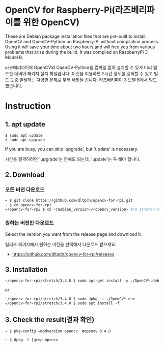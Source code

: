# OpenCV for Raspberry-Pi(라즈베리파이를 위한 OpenCV)
These are Debian package installation files that are pre-built to install OpenCV and OpenCV-Python on Raspberry-Pi without compilation process.
Using it will save your time about two hours and will free you from various problems that arise during the build.
It was compiled on RaspberryPi 3 Model B.

라즈베리파이에 OpenCV와 OpenCV-Python을 컴파일 없이 설치할 수 있게 미리 빌드한 데비아 패키지 설치 파일입니다.
이것을 이용하면 2시간 정도를 절약할 수 있고 빌드 도중 발생하는 다양한 문제로 부터 해방될 겁니다.
라즈베리파이 3 모델 B에서 빌드했습니다.


# Instruction

## 1. apt update
```
$ sudo apt update
$ sudo apt upgrade
```
If you are busy, you can skip 'upgrade', but 'update' is necessary.

시간을 절약하려면 'upgrade'는 안해도 되는데, 'update'는 꼭 해야 합니다.

## 2. Download
### 모든 버전 다운로드
```bash
~ $ git clone https://github.com/dltpdn/opencv-for-rpi.git
~ $ cd opencv-for-rpi
~/opencv-for-rpi $ cd <rasbian_version>/<opencv_version> #cd stretch/3.4.0
```
### 원하는 버전만 다운로드
Select the version you want from the release page and download it.

릴리즈 페이지에서 원하는 버전을 선택해서 다운로드 받으세요.
* https://github.com/dltpdn/opencv-for-rpi/releases

## 3. Installation
```
~/opencv-for-rpi/stretch/3.4.0 $ sudo apt-get install -y ./OpenCV*.deb
```
or
```
~/opencv-for-rpi/stretch/3.4.0 $ sudo dpkg -i ./OpenCV*.dev
~/opencv-for-rpi/stretch/3.4.0 $ sudo apt install -f
```

## 3. Check the result(결과 확인)
```
~ $ pkg-config —modversion opencv  #opencv 3.4.0
```
```
~ $ dpkg -l |grep opencv
```
